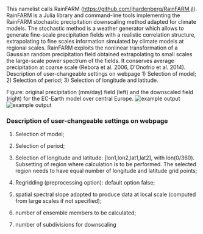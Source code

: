 This namelist calls RainFARM (https://github.com/jhardenberg/RainFARM.jl). RainFARM is a Julia library and command-line tools implementing the RainFARM stochastic precipitation downscaling method adapted for climate models. The stochastic method is a weather generator which allows to generate fine-scale precipitation fields with a realistic correlation structure, extrapolating to fine scales information  simulated by climate models at regional scales.  RainFARM exploits the nonlinear transformation of a Gaussian random precipitation field obtained extrapolating to small scales the large-scale power spectrum of the fields. It conserves average precipitation at coarse scale (Rebora et al. 2006, D'Onofrio et al. 2014). Description of user-changeable settings on webpage 1) Selection of model; 2) Selection of period; 3) Selection of longitude and latitude.

Figure: original precipitation (mm/day) field (left) and the downscaled field (right) for the EC-Earth model over central Europe.
![example output](diagnosticsdata/rainfarm/RainFARM_example_8x8.png "Example Output")
![example output](diagnosticsdata/rainfarm/RainFARM_example_64x64.png "Example Output")


### Description of user-changeable settings on webpage

1) Selection of model;

2) Selection of period;

3) Selection of longitude and latitude: [lon1,lon2,lat1,lat2], with lon(0/360). Subsetting of region where calculation is to be performed. The selected region needs to have equal number of longitude and latitude grid points;

4) Regridding (preprocessing option): default option false;

5) spatial spectral slope adopted to produce data at local scale (computed from large scales if not specified);

6) number of ensemble members to be calculated;

7) number of subdivisions for downscaling
